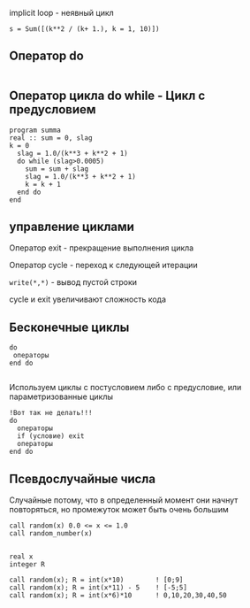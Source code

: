 implicit loop - неявный цикл

`s = Sum([(k**2 / (k+ 1.), k = 1, 10)])`

## Оператор do

```

```

## Оператор цикла do while - Цикл с предусловием

```
program summa
real :: sum = 0, slag
k = 0
  slag = 1.0/(k**3 + k**2 + 1)
  do while (slag>0.0005)
    sum = sum + slag
    slag = 1.0/(k**3 + k**2 + 1)
    k = k + 1
  end do
end
```

## управление циклами
Оператор exit - прекращение выполнения цикла

Оператор cycle - переход к следующей итерации

`write(*,*)` - вывод пустой строки

cycle и exit увеличивают сложность кода

## Бесконечные циклы
```
do
 операторы
end do


```
Используем циклы с постусловием либо с предусловие, или параметризованные циклы
```
!Вот так не делать!!!
do
  операторы
  if (условие) exit
  операторы
end do
```
## Псевдослучайные числа
Случайные потому, что в определенный момент они начнут повторяться, но промежуток может быть очень большим

```
call random(x) 0.0 <= x <= 1.0
call random_number(x)


real x
integer R

call random(x); R = int(x*10)        ! [0;9]
call random(x); R = int(x*11) - 5    ! [-5;5]
call random(x); R = int(x*6)*10      ! 0,10,20,30,40,50
```
